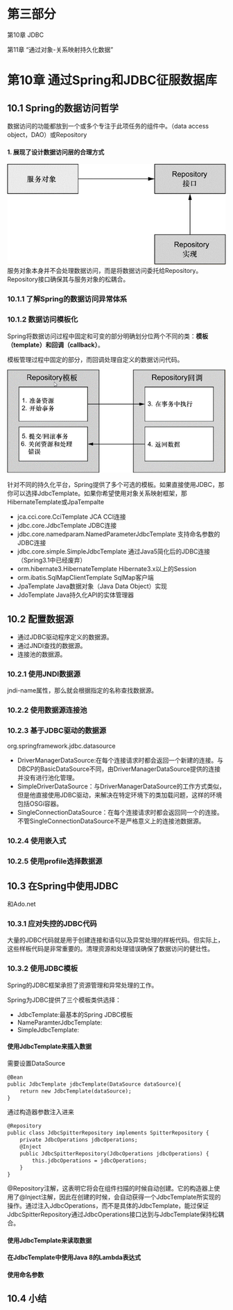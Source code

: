 # 第三部分 #

第10章 JDBC

第11章 “通过对象-关系映射持久化数据”



# 第10章 通过Spring和JDBC征服数据库 #

## 10.1 Spring的数据访问哲学 ##
数据访问的功能都放到一个或多个专注于此项任务的组件中。（data access object，DAO）或Repository

#### 1. 展现了设计数据访问层的合理方式 ####
![图10.1](img/2016-12-13_21-52-19.jpg)
服务对象本身并不会处理数据访问，而是将数据访问委托给Repository。Repository接口确保其与服务对象的松耦合。

### 10.1.1 了解Spring的数据访问异常体系 ###


### 10.1.2 数据访问模板化 ###
Spring将数据访问过程中固定和可变的部分明确划分位两个不同的类：**模板（template）**和**回调（callback）**。

模板管理过程中固定的部分，而回调处理自定义的数据访问代码。

![图10.2](img/2016-12-13_22-04-13.jpg)

针对不同的持久化平台，Spring提供了多个可选的模板。如果直接使用JDBC，那你可以选择JdbcTemplate。如果你希望使用对象关系映射框架，那HibernateTemplate或JpaTempalte

* jca.cci.core.CciTemplate
JCA CCI连接
* jdbc.core.JdbcTemplate
JDBC连接
* jdbc.core.namedparam.NamedParameterJdbcTemplate 支持命名参数的JDBC连接
* jdbc.core.simple.SimpleJdbcTemplate 通过Java5简化后的JDBC连接（Spring3.1中已经废弃）
* orm.hibernate3.HibernateTemplate Hibernate3.x以上的Session
* orm.ibatis.SqlMapClientTemplate SqlMap客户端
* JpaTemplate Java数据对象（Java Data Object）实现
* JdoTemplate Java持久化API的实体管理器

## 10.2 配置数据源 ##

* 通过JDBC驱动程序定义的数据源。
* 通过JNDI查找的数据源。
* 连接池的数据源。

### 10.2.1 使用JNDI数据源 ###
jndi-name属性，那么就会根据指定的名称查找数据源。

### 10.2.2 使用数据源连接池 ###

### 10.2.3 基于JDBC驱动的数据源 ###

org.springframework.jdbc.datasource

* DriverManagerDataSource:在每个连接请求时都会返回一个新建的连接。与DBCP的BasicDataSource不同，由DriverManagerDataSource提供的连接并没有进行池化管理。
* SimpleDriverDataSource：与DriverManagerDataSource的工作方式类似，但是他直接使用JDBC驱动，来解决在特定环境下的类加载问题，这样的环境包括OSGi容器。
* SingleConnectionDataSource：在每个连接请求时都会返回同一个的连接。不管SingleConnectionDataSource不是严格意义上的连接池数据源。

### 10.2.4 使用嵌入式 ###

### 10.2.5 使用profile选择数据源 ###

## 10.3 在Spring中使用JDBC ##
和Ado.net
### 10.3.1 应对失控的JDBC代码 ###
大量的JDBC代码就是用于创建连接和语句以及异常处理的样板代码。但实际上，这些样板代码是非常重要的。清理资源和处理错误确保了数据访问的健壮性。
### 10.3.2 使用JDBC模板 ###
Spring的JDBC框架承担了资源管理和异常处理的工作。

Spring为JDBC提供了三个模板类供选择：
* JdbcTemplate:最基本的Spring JDBC模板
* NameParamterJdbcTemplate:
* SimpleJdbcTemplate:

#### 使用JdbcTemplate来插入数据 ####
需要设置DataSource

	@Bean
	public JdbcTemplate jdbcTemplate(DataSource dataSource){
		return new JdbcTemplate(dataSource);
	}
通过构造器参数注入进来

	@Repository
	public class JdbcSpitterRepository implements SpitterRepository {
		private JdbcOperations jdbcOperations;
		@Inject
		public JdbcSpitterRepository(JdbcOperations jdbcOperations) {
			this.jdbcOperations = jdbcOperations;
		}
	}
@Repository注解，这表明它将会在组件扫描的时候自动创建。它的构造器上使用了@Inject注解，因此在创建的时候，会自动获得一个JdbcTemplate所实现的操作。通过注入JdbcOperations，而不是具体的JdbcTemplate，能过保证JdbcSpitterRepository通过JdbcOperations接口达到与JdbcTemplate保持松耦合。

#### 使用JdbcTemplate来读取数据 ####

#### 在JdbcTemplate中使用Java 8的Lambda表达式 ####

#### 使用命名参数 ####

## 10.4 小结 ##

